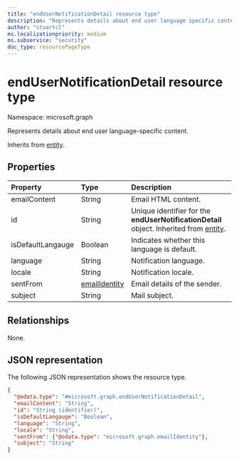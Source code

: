 ```yaml
---
title: "endUserNotificationDetail resource type"
description: "Represents details about end user language specific content."
author: "stuartcl"
ms.localizationpriority: medium
ms.subservice: "security"
doc_type: resourcePageType
---
```


# endUserNotificationDetail resource type

Namespace: microsoft.graph

Represents details about end user language-specific content.

Inherits from [entity](../resources/entity.md).

## Properties

|Property|Type|Description|
|:---|:---|:---|
|emailContent|String|Email HTML content.|
|id|String|Unique identifier for the **endUserNotificationDetail** object. Inherited from [entity](../resources/entity.md).|
|isDefaultLangauge|Boolean|Indicates whether this language is default.|
|language|String|Notification language.|
|locale|String|Notification locale.|
|sentFrom|[emailIdentity](../resources/emailidentity.md)|Email details of the sender.|
|subject|String|Mail subject.|

## Relationships

None.

## JSON representation

The following JSON representation shows the resource type.
<!-- {
  "blockType": "resource",
  "keyProperty": "id",
  "@odata.type": "microsoft.graph.endUserNotificationDetail",
  "baseType": "microsoft.graph.entity",
  "openType": false
}
-->
``` json
{
  "@odata.type": "#microsoft.graph.endUserNotificationDetail",
  "emailContent": "String",
  "id": "String (identifier)",
  "isDefaultLangauge": "Boolean",
  "language": "String",
  "locale": "String",
  "sentFrom": {"@odata.type": "microsoft.graph.emailIdentity"},
  "subject": "String"
}
```
